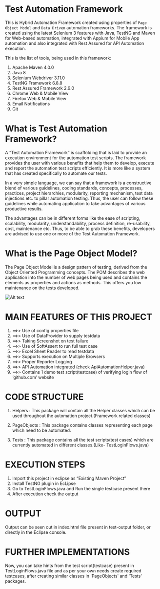 # Test Automation Framework
This is Hybrid Automation Framework created using properties of `Page Object Model` and `Data Driven` automation frameworks.
The framework is created using the latest Selenium 3 features with Java, TestNG and Maven for Web-based automation, integrated with Appium for Mobile App automation and also integrated with Rest Assured for API Automation execution.


This is the list of tools, being used in this framework:
1. Apache Maven 4.0.0
2. Java 8
3. Selenium Webdriver 3.11.0
4. TestNG Framework 6.8.8
5. Rest Assured Framework 2.9.0
6. Chrome Web & Mobile View
7. Firefox Web & Mobile View
8. Email Notifications
9. Git


# What is Test Automation Framework?
A “Test Automation Framework” is scaffolding that is laid to provide an execution environment for the automation test scripts. The framework provides the user with various benefits that help them to develop, execute and report the automation test scripts efficiently. It is more like a system that has created specifically to automate our tests.

In a very simple language, we can say that a framework is a constructive blend of various guidelines, coding standards, concepts, processes, practices, project hierarchies, modularity, reporting mechanism, test data injections etc. to pillar automation testing. Thus, the user can follow these guidelines while automating application to take advantages of various productive results.

The advantages can be in different forms like the ease of scripting, scalability, modularity, understandability, process definition, re-usability, cost, maintenance etc. Thus, to be able to grab these benefits, developers are advised to use one or more of the Test Automation Framework.


# What is the Page Object Model?
The Page Object Model is a design pattern of testing, derived from the Object Oriented Programming concepts. The POM describes the web application into the number of web pages being used and contains the elements as properties and actions as methods. This offers you low maintenance on the tests developed.

![Alt text](https://solutionscafe.files.wordpress.com/2014/01/untitled10.png "Page Object Model Example")


# MAIN FEATURES OF THIS PROJECT
1. ==>> Use of config.properties file
2. ==>> Use of DataProvider to supply testdata
3. ==>> Taking Screenshot on test failure
4. ==>> Use of SoftAssert to run full test case
5. ==>> Excel Sheet Reader to read testdata
6. ==>> Supports execution on Multiple Browsers
7. ==>> Proper Reporter Logging
8. ==>> API Automation integrated (check ApiAutomationHelper.java)
9. ==>> Contains 1 demo test script(testcase) of verifying login flow of ‘github.com’ website


# CODE STRUCTURE
1. Helpers : This package will contain all the Helper classes which can be used throughout the automation project.(Framework related classes)

2. PageObjects : This package contains classes representing each page which need to be automated.

3. Tests : This package contains all the test scripts(test cases) which are currently automated in different classes.(Like- TestLoginFlows.java)


# EXECUTION STEPS
1. Import this project in eclipse as “Existing Maven Project”
2. Install TestNG plugin in EcLipse
3. Go to TestLoginFlows.java and Run the single testcase present there
4. After execution check the output

# OUTPUT
Output can be seen out in index.html file present in test-output folder, or directly in the Eclipse console.


# FURTHER IMPLEMENTATIONS
Now, you can take hints from the test script(testcase) present in TestLoginFlows.java file and as per your own needs create required testcases, after creating similar classes in 'PageObjects' and 'Tests' packages.

